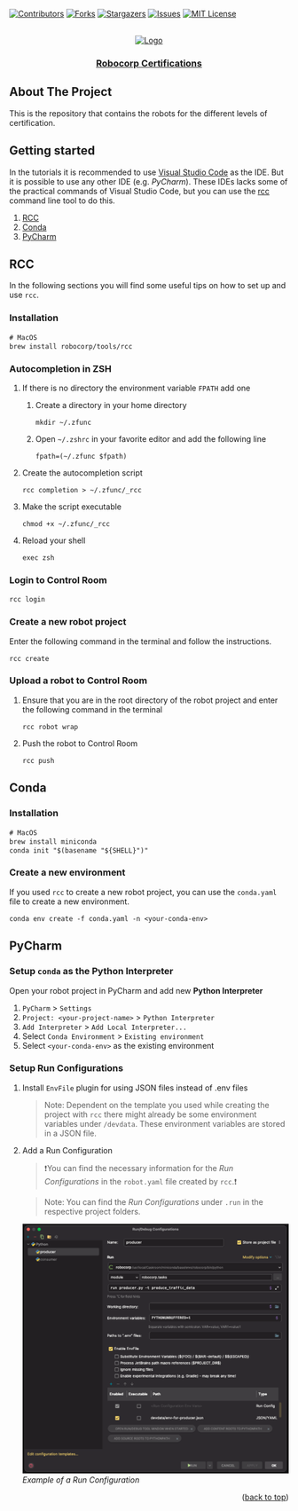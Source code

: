 <div id="top"></div>

<!-- PROJECT SHIELDS -->
[![Contributors][contributors-shield]][contributors-url]
[![Forks][forks-shield]][forks-url]
[![Stargazers][stars-shield]][stars-url]
[![Issues][issues-shield]][issues-url]
[![MIT License][license-shield]][license-url]
<!-- END OF PROJECT SHIELDS -->

<!-- PROJECT LOGO -->
<br />
<div align="center">
    <a href="#">
        <img src="https://avatars.githubusercontent.com/u/54288445?s=200&v=4?raw=true" alt="Logo" height="180">
    </a>
    <h3 ><a href="https://robocorp.com/docs/courses">Robocorp Certifications</a></h3>
</div>

## About The Project

This is the repository that contains the robots for the different levels of certification.

## Getting started

In the tutorials it is recommended to use [Visual Studio Code](https://code.visualstudio.com/) as the IDE.
But it is possible to use any other IDE (e.g. *PyCharm*).
These IDEs lacks some of the practical commands of Visual Studio Code,
but you can use the [rcc](https://robocorp.com/docs/rcc/overview) command line tool to do this.

1. [RCC](#rcc)
2. [Conda](#conda)
3. [PyCharm](#pycharm)

## RCC

In the following sections you will find some useful tips on how to set up and use `rcc`.

### Installation

```shell
# MacOS
brew install robocorp/tools/rcc
```

### Autocompletion in ZSH

1. If there is no directory the environment variable `FPATH` add one
   1. Create a directory in your home directory
   
      ```shell
      mkdir ~/.zfunc
      ```
      
   2. Open `~/.zshrc` in your favorite editor and add the following line
   
      ```text
      fpath=(~/.zfunc $fpath)
      ```

2. Create the autocompletion script

   ```shell
   rcc completion > ~/.zfunc/_rcc
   ```
   
3. Make the script executable

   ```shell
   chmod +x ~/.zfunc/_rcc
   ```

4. Reload your shell

   ```shell
   exec zsh
   ```

### Login to Control Room

```shell
rcc login
```

### Create a new robot project

Enter the following command in the terminal and follow the instructions.

```shell
rcc create
```

### Upload a robot to Control Room

1. Ensure that you are in the root directory of the robot project and enter the following command in the terminal

   ```shell
   rcc robot wrap
   ```
   
2. Push the robot to Control Room

   ```shell
   rcc push
   ```
   
## Conda

### Installation

```shell
# MacOS
brew install miniconda
conda init "$(basename "${SHELL}")"
```

### Create a new environment

If you used `rcc` to create a new robot project, you can use the `conda.yaml` file to create a new environment.

```shell
conda env create -f conda.yaml -n <your-conda-env>
```

## PyCharm

### Setup `conda` as the **Python Interpreter**

Open your robot project in PyCharm and add new **Python Interpreter**
1. `PyCharm` > `Settings`
2. `Project: <your-project-name>` > `Python Interpreter`
3. `Add Interpreter` > `Add Local Interpreter...`
4. Select `Conda Environment` > `Existing environment`
5. Select `<your-conda-env>` as the existing environment

### Setup Run Configurations

1. Install `EnvFile` plugin for using JSON files instead of .env files
   > Note: Dependent on the template you used while creating the project with `rcc` there might already be some
   > environment variables under `/devdata`.
   > These environment variables are stored in a JSON file.

2. Add a Run Configuration

   > ❗️You can find the necessary information for the *Run Configurations* in the `robot.yaml` file created by `rcc`.❗

   > Note: You can find the *Run Configurations* under `.run` in the respective project folders.
   
   <p>
      <img src="images/run-config.png" alt="Example of a Run Configuration" width="800"><br>
      <em>Example of a Run Configuration</em>
   </p>



<p align="right">(<a href="#top">back to top</a>)</p>

<!-- MARKDOWN LINKS & IMAGES -->
<!-- https://www.markdownguide.org/basic-syntax/#reference-style-links -->

[contributors-shield]: https://img.shields.io/github/contributors/Miragon/robocorp-cetification.svg?style=for-the-badge

[contributors-url]: https://github.com/Miragon/robocorp-certification/graphs/contributors

[forks-shield]: https://img.shields.io/github/forks/Miragon/robocorp-certification.svg?style=for-the-badge

[forks-url]: https://github.com/Miragon/robocorp-certification/network/members

[stars-shield]: https://img.shields.io/github/stars/Miragon/robocorp-certification.svg?style=for-the-badge

[stars-url]: https://github.com/Miragon/robocorp-certification/stargazers

[issues-shield]: https://img.shields.io/github/issues/Miragon/robocorp-certification.svg?style=for-the-badge

[issues-url]: https://github.com/Miragon/robocorp-certification/issues

[license-shield]: https://img.shields.io/github/license/Miragon/robocorp-certification.svg?style=for-the-badge

[license-url]: https://github.com/Miragon/robocorp-certification/blob/main/LICENSE
